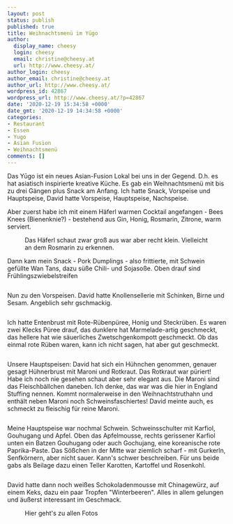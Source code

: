 ```yaml
---
layout: post
status: publish
published: true
title: Weihnachtsmenü im Yūgo
author:
  display_name: cheesy
  login: cheesy
  email: christine@cheesy.at
  url: http://www.cheesy.at/
author_login: cheesy
author_email: christine@cheesy.at
author_url: http://www.cheesy.at/
wordpress_id: 42867
wordpress_url: http://www.cheesy.at/?p=42867
date: '2020-12-19 15:34:58 +0000'
date_gmt: '2020-12-19 14:34:58 +0000'
categories:
- Restaurant
- Essen
- Yugo
- Asian Fusion
- Weihnachtsmenü
comments: []
---
```

<!-- wp:paragraph -->
Das Yūgo ist ein neues Asian-Fusion Lokal bei uns in der Gegend. D.h. es hat asiatisch inspirierte kreative Küche. Es gab ein Weihnachtsmenü mit bis zu drei Gängen plus Snack am Anfang. Ich hatte Snack, Vorspeise und Hauptspeise, David hatte Vorspeise, Hauptspeise, Nachspeise.
<!-- /wp:paragraph -->
<!-- wp:paragraph -->
Aber zuerst habe ich mit einem Häferl warmen Cocktail angefangen - Bees Knees (Bienenknie?) - bestehend aus Gin, Honig, Rosmarin, Zitrone, warm serviert.
<!-- /wp:paragraph -->
<!-- wp:image {"id":42857} -->
<figure class="wp-block-image"><img src="{% link _fotos/events/2016-2020/2020-2/weihnachts-menu-im-yugo/Yugo-002.jpg %}" alt="" class="wp-image-42857"><br>
<figcaption>Das Häferl schaut zwar groß aus war aber recht klein. Vielleicht an dem Rosmarin zu erkennen.<br></figcaption>
</figure>
<!-- /wp:image -->
<!-- wp:paragraph -->
Dann kam mein Snack - Pork Dumplings - also frittierte, mit Schwein gefüllte Wan Tans, dazu süße Chili- und Sojasoße. Oben drauf sind Frühlingszwiebelstreifen
<!-- /wp:paragraph -->
<!-- wp:image {"id":42858} -->
<figure class="wp-block-image"><img src="{% link _fotos/events/2016-2020/2020-2/weihnachts-menu-im-yugo/Yugo-003.jpg %}" alt="" class="wp-image-42858"></figure>
<!-- /wp:image -->
<!-- wp:paragraph -->
Nun zu den Vorspeisen. David hatte Knollensellerie mit Schinken, Birne und Sesam. Angeblich sehr gschmackig.
<!-- /wp:paragraph -->
<!-- wp:image {"id":42860} -->
<figure class="wp-block-image"><img src="{% link _fotos/events/2016-2020/2020-2/weihnachts-menu-im-yugo/Yugo-005.jpg %}" alt="" class="wp-image-42860"></figure>
<!-- /wp:image -->
<!-- wp:paragraph -->
Ich hatte Entenbrust mit Rote-Rübenpüree, Honig und Steckrüben. Es waren zwei Klecks Püree drauf, das dunklere hat Marmelade-artig geschmeckt, das hellere hat wie säuerliches Zwetschgenkompott geschmeckt. Ob das einmal rote Rüben waren, kann ich nicht sagen, hat aber gut geschmeckt.
<!-- /wp:paragraph -->
<!-- wp:image {"id":42859} -->
<figure class="wp-block-image"><img src="{% link _fotos/events/2016-2020/2020-2/weihnachts-menu-im-yugo/Yugo-004.jpg %}" alt="" class="wp-image-42859"></figure>
<!-- /wp:image -->
<!-- wp:paragraph -->
Unsere Hauptspeisen: David hat sich ein Hühnchen genommen, genauer gesagt Hühnerbrust mit Maroni und Rotkraut. Das Rotkraut war püriert! Habe ich noch nie gesehen schaut aber sehr elegant aus. Die Maroni sind das Fleischbällchen daneben. Ich denke, das war was die hier in England Stuffing nennen. Kommt normalerweise in den Weihnachtstruthahn und enthält neben Maroni noch Schweinsfaschiertes! David meinte auch, es schmeckt zu fleischig für reine Maroni.
<!-- /wp:paragraph -->
<!-- wp:image {"id":42863} -->
<figure class="wp-block-image"><img src="{% link _fotos/events/2016-2020/2020-2/weihnachts-menu-im-yugo/Yugo-008.jpg %}" alt="" class="wp-image-42863"></figure>
<!-- /wp:image -->
<!-- wp:paragraph -->
Meine Hauptspeise war nochmal Schwein. Schweinsschulter mit Karfiol, Gouhugang und Apfel. Oben das Apfelmousse, rechts gerissener Karfiol unten ein Batzen Gouhugang oder auch Gochujang, eine koreanische rote Paprika-Paste. Das Sößchen in der Mitte war ziemlich scharf - mit Gurkerln, Senfkörnern, aber nicht sauer. Kann's schwer beschreiben. Für uns beide gabs als Beilage dazu einen Teller Karotten, Kartoffel und Rosenkohl.
<!-- /wp:paragraph -->
<!-- wp:image {"id":42862} -->
<figure class="wp-block-image"><img src="{% link _fotos/events/2016-2020/2020-2/weihnachts-menu-im-yugo/Yugo-007.jpg %}" alt="" class="wp-image-42862"></figure>
<!-- /wp:image -->
<!-- wp:paragraph -->
David hatte dann noch weißes Schokoladenmousse mit Chinagewürz, auf einem Keks, dazu ein paar Tropfen "Winterbeeren". Alles in allem gelungen und äußerst interessant im Geschmack.
<!-- /wp:paragraph -->
<!-- wp:image {"id":42865,"linkDestination":"custom"} -->
<figure class="wp-block-image"><a href="{% link _fotos/events/2016-2020/2020-2/weihnachts-menu-im-yugo/index.md %}"><img src="{% link _fotos/events/2016-2020/2020-2/weihnachts-menu-im-yugo/Yugo-010.jpg %}" alt="" class="wp-image-42865"></a><br>
<figcaption>Hier geht's zu allen Fotos</figcaption>
</figure>
<!-- /wp:image -->
<!-- wp:paragraph -->
<!-- /wp:paragraph -->
